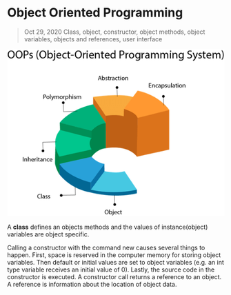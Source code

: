 # Object Oriented Programming

> Oct 29, 2020
> Class, object, constructor, object methods, object variables, objects and references, user interface

<p align="center">
  <img src="https://github.com/OutatimeSoftware/ProjectOne/blob/main/Img/ObjectOrientedProgramming.png">
</p>

A **class** defines an objects methods and the values of instance(object) variables are object specific.

Calling a constructor with the command new causes several things to happen. First, space is reserved in the computer memory for storing object variables. Then default or initial values are set to object variables (e.g. an int type variable receives an initial value of 0). Lastly, the source code in the constructor is executed. A constructor call returns a reference to an object. A reference is information about the location of object data.

